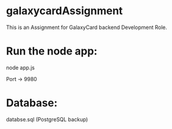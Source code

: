 # galaxycardAssignment
This is an Assignment for GalaxyCard backend Development Role.

# Run the node app:
node app.js

Port -> 9980

# Database:
databse.sql (PostgreSQL backup)
